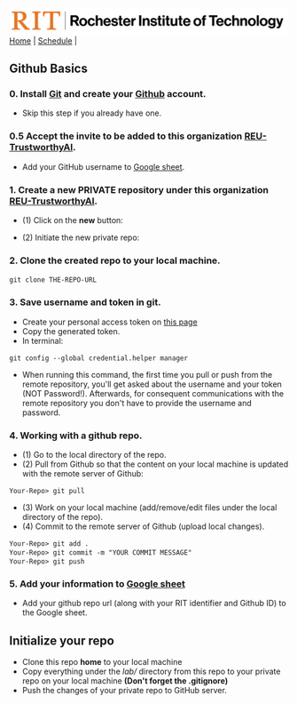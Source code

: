 [<img width=900 src="../img/logo_rit.png?raw=yes">](../README.md)   
[Home](../README.md) |
[Schedule](../schedule.md) |

## Github Basics

### 0. Install [Git](https://git-scm.com/downloads) and create your [Github](https://github.com/) account.
 - Skip this step if you already have one.

### 0.5 Accept the invite to be added to this organization [REU-TrustworthyAI](https://github.com/REU-TrustworthyAI).
 - Add your GitHub username to [Google sheet](https://docs.google.com/spreadsheets/d/1w6aNToF7cyjsaXNpmJNCxZmzXrB5BWu0F6thpt_bnKk/edit?usp=sharing).

### 1. Create a new PRIVATE repository under this organization [REU-TrustworthyAI](https://github.com/REU-TrustworthyAI).
 - (1) Click on the **new** button:
 
 - (2) Initiate the new private repo:
 

### 2. Clone the created repo to your local machine.
 ```
 git clone THE-REPO-URL
 ```

### 3. Save username and token in git.
 - Create your personal access token on [this page](https://github.com/settings/tokens)
 - Copy the generated token.
 - In terminal:
 ```
 git config --global credential.helper manager
 ```
 - When running this command, the first time you pull or push from the remote repository, you'll get asked about the username and your token (NOT Password!). Afterwards, for consequent communications with the remote repository you don't have to provide the username and password.

### 4. Working with a github repo.
 - (1) Go to the local directory of the repo.
 - (2) Pull from Github so that the content on your local machine is updated with the remote server of Github:
 ```
 Your-Repo> git pull
 ```
 - (3) Work on your local machine (add/remove/edit files under the local directory of the repo).
 - (4) Commit to the remote server of Github (upload local changes).
 ```
 Your-Repo> git add .
 Your-Repo> git commit -m "YOUR COMMIT MESSAGE"
 Your-Repo> git push
 ```
 
 ### 5. Add your information to [Google sheet](https://docs.google.com/spreadsheets/d/1w6aNToF7cyjsaXNpmJNCxZmzXrB5BWu0F6thpt_bnKk/edit?usp=sharing)
 - Add your github repo url (along with your RIT identifier and Github ID) to the Google sheet.

## Initialize your repo

- Clone this repo **home** to your local machine
- Copy everything under the _lab/_ directory from this repo to your private repo on your local machine **(Don't forget the .gitignore)**
- Push the changes of your private repo to GitHub server.

